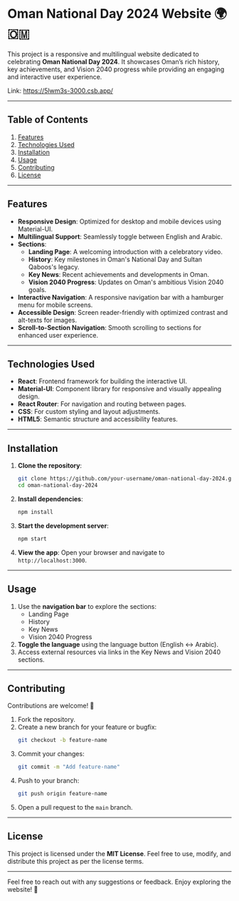 # Oman National Day 2024 Website 🌍🇴🇲

This project is a responsive and multilingual website dedicated to celebrating **Oman National Day 2024**. It showcases Oman’s rich history, key achievements, and Vision 2040 progress while providing an engaging and interactive user experience.

Link: https://5lwm3s-3000.csb.app/

---

## Table of Contents

1. [Features](#features)
2. [Technologies Used](#technologies-used)
3. [Installation](#installation)
4. [Usage](#usage)
5. [Contributing](#contributing)
6. [License](#license)

---

## Features

- **Responsive Design**: Optimized for desktop and mobile devices using Material-UI.
- **Multilingual Support**: Seamlessly toggle between English and Arabic.
- **Sections**:
  - **Landing Page**: A welcoming introduction with a celebratory video.
  - **History**: Key milestones in Oman's National Day and Sultan Qaboos's legacy.
  - **Key News**: Recent achievements and developments in Oman.
  - **Vision 2040 Progress**: Updates on Oman's ambitious Vision 2040 goals.
- **Interactive Navigation**: A responsive navigation bar with a hamburger menu for mobile screens.
- **Accessible Design**: Screen reader-friendly with optimized contrast and alt-texts for images.
- **Scroll-to-Section Navigation**: Smooth scrolling to sections for enhanced user experience.

---

## Technologies Used

- **React**: Frontend framework for building the interactive UI.
- **Material-UI**: Component library for responsive and visually appealing design.
- **React Router**: For navigation and routing between pages.
- **CSS**: For custom styling and layout adjustments.
- **HTML5**: Semantic structure and accessibility features.

---

## Installation

1. **Clone the repository**:
   ```bash
   git clone https://github.com/your-username/oman-national-day-2024.git
   cd oman-national-day-2024
   ```

2. **Install dependencies**:
   ```bash
   npm install
   ```

3. **Start the development server**:
   ```bash
   npm start
   ```

4. **View the app**:
   Open your browser and navigate to `http://localhost:3000`.

---

## Usage

1. Use the **navigation bar** to explore the sections:
   - Landing Page
   - History
   - Key News
   - Vision 2040 Progress
2. **Toggle the language** using the language button (English ↔ Arabic).
3. Access external resources via links in the Key News and Vision 2040 sections.

---

## Contributing

Contributions are welcome! 🎉

1. Fork the repository.
2. Create a new branch for your feature or bugfix:
   ```bash
   git checkout -b feature-name
   ```
3. Commit your changes:
   ```bash
   git commit -m "Add feature-name"
   ```
4. Push to your branch:
   ```bash
   git push origin feature-name
   ```
5. Open a pull request to the `main` branch.

---

## License

This project is licensed under the **MIT License**. Feel free to use, modify, and distribute this project as per the license terms.

---

Feel free to reach out with any suggestions or feedback. Enjoy exploring the website! 🌟
